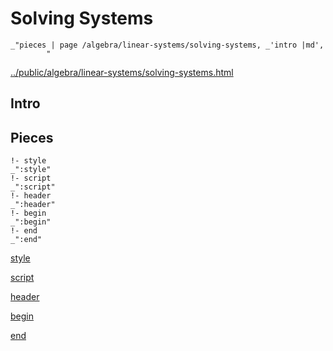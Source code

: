 # Solving Systems

    _"pieces | page /algebra/linear-systems/solving-systems, _'intro |md',
            "

[../public/algebra/linear-systems/solving-systems.html](# "save:")


## Intro

## Pieces

    !- style
    _":style"
    !- script
    _":script"
    !- header
    _":header"
    !- begin
    _":begin"
    !- end
    _":end"

[style]() 

[script]()

[header]()

[begin]()

[end]()

